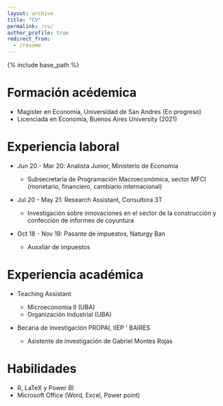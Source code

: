 ```yaml
---
layout: archive
title: "CV"
permalink: /cv/
author_profile: true
redirect_from:
  - /resume
---
```


{% include base_path %}

Formación acédemica
======
* Magister en Economía, Universidad de San Andres (En progreso)
* Licenciada en Economía, Buenos Aires University (2021)



Experiencia laboral
======
* Jun 20 - Mar 20: Analista Junior, Ministerio de Economía 
  * Subsecretaría de Programación Macroeconómica, sector MFCI (monetario, financiero, cambiario internacional)
  
* Jul 20 - May 21: Research Assistant, Consultora 3T  
  * Investigación sobre innovaciones en el sector de la construcción y confección de informes de coyuntura

* Oct 18 - Nov 19: Pasante de impuestos, Naturgy Ban
  * Ausxliar de impuestos 
 
Experiencia académica
======
* Teaching Assistant
  * Microeconomia II (UBA)
  * Organización Industrial (UBA) 
  
* Becaria de investigación PROPAI, IIEP ' BAIRES
  * Asistente de investigación de Gabriel Montes Rojas

Habilidades
======
* R, LaTeX y Power BI
* Microsoft Office (Word, Excel, Power point)

   
